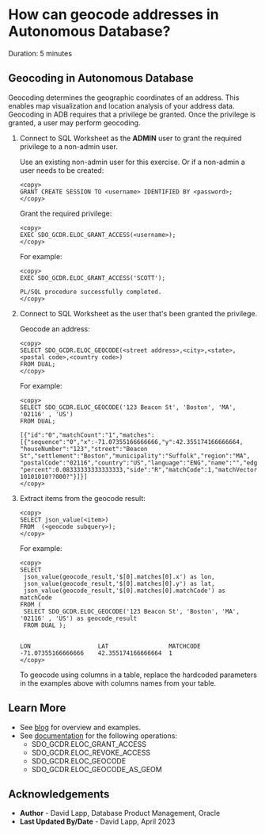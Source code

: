 # How can geocode addresses in Autonomous Database?
Duration: 5 minutes

## Geocoding in Autonomous Database

Geocoding determines the geographic coordinates of an address. This enables map visualization and location analysis of your address data. Geocoding in ADB requires that a privilege be granted. Once the privilege is granted, a user may perform geocoding.

1. Connect to SQL Worksheet as the **ADMIN** user to grant the required privilege to a non-admin user.
   
    Use an existing non-admin user for this exercise. Or if a non-admin a user needs to be created:

    ```
    <copy>
    GRANT CREATE SESSION TO <username> IDENTIFIED BY <password>;
    </copy>
    ```  

   Grant the required privilege:

    ```
    <copy>
    EXEC SDO_GCDR.ELOC_GRANT_ACCESS(<username>);
    </copy>
    ```

    For example:

    ```
    <copy>
    EXEC SDO_GCDR.ELOC_GRANT_ACCESS('SCOTT');

    PL/SQL procedure successfully completed.
    </copy>
    ```  

2. Connect to SQL Worksheet as the user that's been granted the privilege.
   
    Geocode an address:

    ```
    <copy>
    SELECT SDO_GCDR.ELOC_GEOCODE(<street address>,<city>,<state>,<postal code>,<country code>) 
    FROM DUAL;
    </copy>
    ```

    For example:

    ```
    <copy>
    SELECT SDO_GCDR.ELOC_GEOCODE('123 Beacon St', 'Boston', 'MA', '02116' , 'US') 
    FROM DUAL;

    [{"id":"0","matchCount":"1","matches":[{"sequence":"0","x":-71.07355166666666,"y":42.355174166666664,
    "houseNumber":"123","street":"Beacon St","settlement":"Boston","municipality":"Suffolk","region":"MA",
    "postalCode":"02116","country":"US","language":"ENG","name":"","edgeId":946710796,
    "percent":0.08333333333333333,"side":"R","matchCode":1,"matchVector":"???10101010??000?"}]}]
    </copy>
    ```  

3. Extract items from the geocode result:

    ```
    <copy>
    SELECT json_value(<item>) 
    FROM  (<geocode subquery>);
    </copy>
    ```

    For example:

    ```
    <copy>
    SELECT
     json_value(geocode_result,'$[0].matches[0].x') as lon,
     json_value(geocode_result,'$[0].matches[0].y') as lat,
     json_value(geocode_result,'$[0].matches[0].matchCode') as matchCode
    FROM ( 
     SELECT SDO_GCDR.ELOC_GEOCODE('123 Beacon St', 'Boston', 'MA', '02116' , 'US') as geocode_result
     FROM DUAL );

    
    LON                   LAT                 MATCHCODE
    -71.07355166666666    42.355174166666664  1
    </copy>
    ```

      To geocode using columns in a table, replace the hardcoded parameters in the examples above with columns names from your table. 
  
## Learn More

* See [blog](https://blogs.oracle.com/oraclespatial/post/new-in-database-geocoder-for-autonomous-database-shared) for overview and examples.
* See [documentation](https://docs.oracle.com/en/database/oracle/oracle-database/19/spatl/SDO_GCDR-reference.html) for the following operations:
    * SDO\_GCDR.ELOC\_GRANT\_ACCESS
    * SDO\_GCDR.ELOC\_REVOKE\_ACCESS
    * SDO\_GCDR.ELOC\_GEOCODE
    * SDO\_GCDR.ELOC\_GEOCODE\_AS\_GEOM

## Acknowledgements

* **Author** - David Lapp, Database Product Management, Oracle
* **Last Updated By/Date** - David Lapp, April 2023